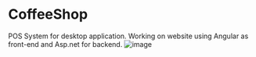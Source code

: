 # CoffeeShop
POS System for desktop application.
Working on website using Angular as front-end and Asp.net for backend.
![image](https://github.com/user-attachments/assets/5dc8b56e-c03f-46c1-a365-198e55b784c1)

